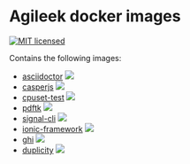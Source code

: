 # Agileek docker images
[![MIT licensed](https://img.shields.io/badge/license-MIT-blue.svg)](https://tldrlegal.com/license/mit-license#summary)

Contains the following images:
* [asciidoctor](asciidoctor/) [![](https://images.microbadger.com/badges/image/agileek/asciidoctor.svg)](https://microbadger.com/images/agileek/asciidoctor "Get your own image badge on microbadger.com")
* [casperjs](casperjs/) [![](https://images.microbadger.com/badges/image/agileek/casperjs.svg)](https://microbadger.com/images/agileek/casperjs "Get your own image badge on microbadger.com")
* [cpuset-test](cpuset-test/) [![](https://images.microbadger.com/badges/image/agileek/cpuset-test.svg)](https://microbadger.com/images/agileek/cpuset-test "Get your own image badge on microbadger.com")
* [pdftk](pdftk/) [![](https://images.microbadger.com/badges/image/agileek/pdftk.svg)](https://microbadger.com/images/agileek/pdftk "Get your own image badge on microbadger.com")
* [signal-cli](signal-cli/) [![](https://images.microbadger.com/badges/image/agileek/signal-cli.svg)](https://microbadger.com/images/agileek/signal-cli "Get your own image badge on microbadger.com")
* [ionic-framework](ionic-framework/) [![](https://images.microbadger.com/badges/image/agileek/ionic-framework.svg)](https://microbadger.com/images/agileek/ionic-framework "Get your own image badge on microbadger.com")
* [ghi](ghi/) [![](https://images.microbadger.com/badges/image/agileek/ghi.svg)](https://microbadger.com/images/agileek/ghi "Get your own image badge on microbadger.com")
* [duplicity](duplicity/) [![](https://images.microbadger.com/badges/image/agileek/duplicity.svg)](https://microbadger.com/images/agileek/duplicity "Get your own image badge on microbadger.com")
